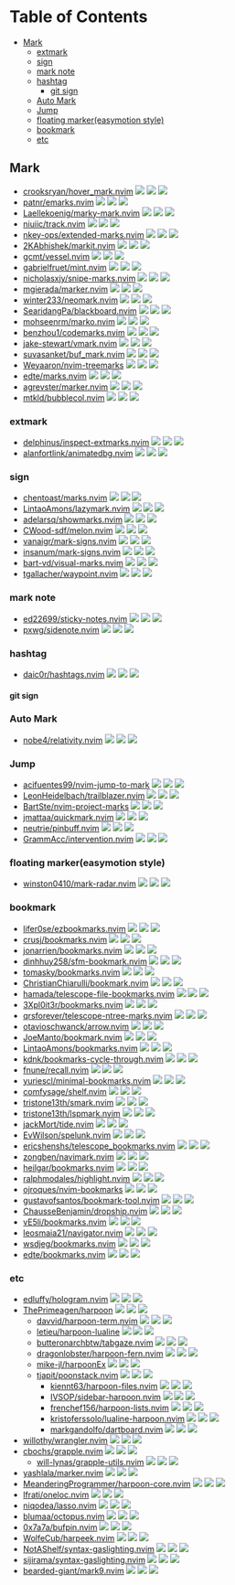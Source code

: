 # Table of Contents

<!-- toc -->

- [Mark](#mark)
  * [extmark](#extmark)
  * [sign](#sign)
  * [mark note](#mark-note)
  * [hashtag](#hashtag)
    + [git sign](#git-sign)
  * [Auto Mark](#auto-mark)
  * [Jump](#jump)
  * [floating marker(easymotion style)](#floating-markereasymotion-style)
  * [bookmark](#bookmark)
  * [etc](#etc)

<!-- tocstop -->

## Mark

- [crooksryan/hover_mark.nvim](https://github.com/crooksryan/hover_mark.nvim) ![](https://img.shields.io/github/stars/crooksryan/hover_mark.nvim) ![](https://img.shields.io/github/last-commit/crooksryan/hover_mark.nvim) ![](https://img.shields.io/github/commit-activity/y/crooksryan/hover_mark.nvim)
- [patnr/emarks.nvim](https://github.com/patnr/emarks.nvim) ![](https://img.shields.io/github/stars/patnr/emarks.nvim) ![](https://img.shields.io/github/last-commit/patnr/emarks.nvim) ![](https://img.shields.io/github/commit-activity/y/patnr/emarks.nvim)
- [Laellekoenig/marky-mark.nvim](https://github.com/Laellekoenig/marky-mark.nvim) ![](https://img.shields.io/github/stars/Laellekoenig/marky-mark.nvim) ![](https://img.shields.io/github/last-commit/Laellekoenig/marky-mark.nvim) ![](https://img.shields.io/github/commit-activity/y/Laellekoenig/marky-mark.nvim)
- [niuiic/track.nvim](https://github.com/niuiic/track.nvim) ![](https://img.shields.io/github/stars/niuiic/track.nvim) ![](https://img.shields.io/github/last-commit/niuiic/track.nvim) ![](https://img.shields.io/github/commit-activity/y/niuiic/track.nvim)
- [nkey-ops/extended-marks.nvim](https://github.com/nkey-ops/extended-marks.nvim) ![](https://img.shields.io/github/stars/nkey-ops/extended-marks.nvim) ![](https://img.shields.io/github/last-commit/nkey-ops/extended-marks.nvim) ![](https://img.shields.io/github/commit-activity/y/nkey-ops/extended-marks.nvim)
- [2KAbhishek/markit.nvim](https://github.com/2KAbhishek/markit.nvim) ![](https://img.shields.io/github/stars/2KAbhishek/markit.nvim) ![](https://img.shields.io/github/last-commit/2KAbhishek/markit.nvim) ![](https://img.shields.io/github/commit-activity/y/2KAbhishek/markit.nvim)
- [gcmt/vessel.nvim](https://github.com/gcmt/vessel.nvim) ![](https://img.shields.io/github/stars/gcmt/vessel.nvim) ![](https://img.shields.io/github/last-commit/gcmt/vessel.nvim) ![](https://img.shields.io/github/commit-activity/y/gcmt/vessel.nvim)
- [gabrielfruet/mint.nvim](https://github.com/gabrielfruet/mint.nvim) ![](https://img.shields.io/github/stars/gabrielfruet/mint.nvim) ![](https://img.shields.io/github/last-commit/gabrielfruet/mint.nvim) ![](https://img.shields.io/github/commit-activity/y/gabrielfruet/mint.nvim)
- [nicholasxjy/snipe-marks.nvim](https://github.com/nicholasxjy/snipe-marks.nvim) ![](https://img.shields.io/github/stars/nicholasxjy/snipe-marks.nvim) ![](https://img.shields.io/github/last-commit/nicholasxjy/snipe-marks.nvim) ![](https://img.shields.io/github/commit-activity/y/nicholasxjy/snipe-marks.nvim)
- [mgierada/marker.nvim](https://github.com/mgierada/marker.nvim) ![](https://img.shields.io/github/stars/mgierada/marker.nvim) ![](https://img.shields.io/github/last-commit/mgierada/marker.nvim) ![](https://img.shields.io/github/commit-activity/y/mgierada/marker.nvim)
- [winter233/neomark.nvim](https://github.com/winter233/neomark.nvim) ![](https://img.shields.io/github/stars/winter233/neomark.nvim) ![](https://img.shields.io/github/last-commit/winter233/neomark.nvim) ![](https://img.shields.io/github/commit-activity/y/winter233/neomark.nvim)
- [SearidangPa/blackboard.nvim](https://github.com/SearidangPa/blackboard.nvim) ![](https://img.shields.io/github/stars/SearidangPa/blackboard.nvim) ![](https://img.shields.io/github/last-commit/SearidangPa/blackboard.nvim) ![](https://img.shields.io/github/commit-activity/y/SearidangPa/blackboard.nvim)
- [mohseenrm/marko.nvim](https://github.com/mohseenrm/marko.nvim) ![](https://img.shields.io/github/stars/mohseenrm/marko.nvim) ![](https://img.shields.io/github/last-commit/mohseenrm/marko.nvim) ![](https://img.shields.io/github/commit-activity/y/mohseenrm/marko.nvim)
- [benzhou1/codemarks.nvim](https://github.com/benzhou1/codemarks.nvim) ![](https://img.shields.io/github/stars/benzhou1/codemarks.nvim) ![](https://img.shields.io/github/last-commit/benzhou1/codemarks.nvim) ![](https://img.shields.io/github/commit-activity/y/benzhou1/codemarks.nvim)
- [jake-stewart/vmark.nvim](https://github.com/jake-stewart/vmark.nvim) ![](https://img.shields.io/github/stars/jake-stewart/vmark.nvim) ![](https://img.shields.io/github/last-commit/jake-stewart/vmark.nvim) ![](https://img.shields.io/github/commit-activity/y/jake-stewart/vmark.nvim)
- [suvasanket/buf_mark.nvim](https://github.com/suvasanket/buf_mark.nvim) ![](https://img.shields.io/github/stars/suvasanket/buf_mark.nvim) ![](https://img.shields.io/github/last-commit/suvasanket/buf_mark.nvim) ![](https://img.shields.io/github/commit-activity/y/suvasanket/buf_mark.nvim)
- [Weyaaron/nvim-treemarks](https://github.com/Weyaaron/nvim-treemarks) ![](https://img.shields.io/github/stars/Weyaaron/nvim-treemarks) ![](https://img.shields.io/github/last-commit/Weyaaron/nvim-treemarks) ![](https://img.shields.io/github/commit-activity/y/Weyaaron/nvim-treemarks)
- [edte/marks.nvim](https://github.com/edte/marks.nvim) ![](https://img.shields.io/github/stars/edte/marks.nvim) ![](https://img.shields.io/github/last-commit/edte/marks.nvim) ![](https://img.shields.io/github/commit-activity/y/edte/marks.nvim)
- [agrevster/marker.nvim](https://github.com/agrevster/marker.nvim) ![](https://img.shields.io/github/stars/agrevster/marker.nvim) ![](https://img.shields.io/github/last-commit/agrevster/marker.nvim) ![](https://img.shields.io/github/commit-activity/y/agrevster/marker.nvim)
- [mtkld/bubblecol.nvim](https://github.com/mtkld/bubblecol.nvim) ![](https://img.shields.io/github/stars/mtkld/bubblecol.nvim) ![](https://img.shields.io/github/last-commit/mtkld/bubblecol.nvim) ![](https://img.shields.io/github/commit-activity/y/mtkld/bubblecol.nvim)

### extmark

- [delphinus/inspect-extmarks.nvim](https://github.com/delphinus/inspect-extmarks.nvim) ![](https://img.shields.io/github/stars/delphinus/inspect-extmarks.nvim) ![](https://img.shields.io/github/last-commit/delphinus/inspect-extmarks.nvim) ![](https://img.shields.io/github/commit-activity/y/delphinus/inspect-extmarks.nvim)
- [alanfortlink/animatedbg.nvim](https://github.com/alanfortlink/animatedbg.nvim) ![](https://img.shields.io/github/stars/alanfortlink/animatedbg.nvim) ![](https://img.shields.io/github/last-commit/alanfortlink/animatedbg.nvim) ![](https://img.shields.io/github/commit-activity/y/alanfortlink/animatedbg.nvim)

### sign

- [chentoast/marks.nvim](https://github.com/chentoast/marks.nvim) ![](https://img.shields.io/github/stars/chentoast/marks.nvim) ![](https://img.shields.io/github/last-commit/chentoast/marks.nvim) ![](https://img.shields.io/github/commit-activity/y/chentoast/marks.nvim)
- [LintaoAmons/lazymark.nvim](https://github.com/LintaoAmons/lazymark.nvim) ![](https://img.shields.io/github/stars/LintaoAmons/lazymark.nvim) ![](https://img.shields.io/github/last-commit/LintaoAmons/lazymark.nvim) ![](https://img.shields.io/github/commit-activity/y/LintaoAmons/lazymark.nvim)
- [adelarsq/showmarks.nvim](https://github.com/adelarsq/showmarks.nvim) ![](https://img.shields.io/github/stars/adelarsq/showmarks.nvim) ![](https://img.shields.io/github/last-commit/adelarsq/showmarks.nvim) ![](https://img.shields.io/github/commit-activity/y/adelarsq/showmarks.nvim)
- [CWood-sdf/melon.nvim](https://github.com/CWood-sdf/melon.nvim) ![](https://img.shields.io/github/stars/CWood-sdf/melon.nvim) ![](https://img.shields.io/github/last-commit/CWood-sdf/melon.nvim) ![](https://img.shields.io/github/commit-activity/y/CWood-sdf/melon.nvim)
- [vanaigr/mark-signs.nvim](https://github.com/vanaigr/mark-signs.nvim) ![](https://img.shields.io/github/stars/vanaigr/mark-signs.nvim) ![](https://img.shields.io/github/last-commit/vanaigr/mark-signs.nvim) ![](https://img.shields.io/github/commit-activity/y/vanaigr/mark-signs.nvim)
- [insanum/mark-signs.nvim](https://github.com/insanum/mark-signs.nvim) ![](https://img.shields.io/github/stars/insanum/mark-signs.nvim) ![](https://img.shields.io/github/last-commit/insanum/mark-signs.nvim) ![](https://img.shields.io/github/commit-activity/y/insanum/mark-signs.nvim)
- [bart-vd/visual-marks.nvim](https://github.com/bart-vd/visual-marks.nvim) ![](https://img.shields.io/github/stars/bart-vd/visual-marks.nvim) ![](https://img.shields.io/github/last-commit/bart-vd/visual-marks.nvim) ![](https://img.shields.io/github/commit-activity/y/bart-vd/visual-marks.nvim)
- [tgallacher/waypoint.nvim](https://github.com/tgallacher/waypoint.nvim) ![](https://img.shields.io/github/stars/tgallacher/waypoint.nvim) ![](https://img.shields.io/github/last-commit/tgallacher/waypoint.nvim) ![](https://img.shields.io/github/commit-activity/y/tgallacher/waypoint.nvim)

### mark note

- [ed22699/sticky-notes.nvim](https://github.com/ed22699/sticky-notes.nvim) ![](https://img.shields.io/github/stars/ed22699/sticky-notes.nvim) ![](https://img.shields.io/github/last-commit/ed22699/sticky-notes.nvim) ![](https://img.shields.io/github/commit-activity/y/ed22699/sticky-notes.nvim)
- [pxwg/sidenote.nvim](https://github.com/pxwg/sidenote.nvim) ![](https://img.shields.io/github/stars/pxwg/sidenote.nvim) ![](https://img.shields.io/github/last-commit/pxwg/sidenote.nvim) ![](https://img.shields.io/github/commit-activity/y/pxwg/sidenote.nvim)

### hashtag

- [daic0r/hashtags.nvim](https://github.com/daic0r/hashtags.nvim) ![](https://img.shields.io/github/stars/daic0r/hashtags.nvim) ![](https://img.shields.io/github/last-commit/daic0r/hashtags.nvim) ![](https://img.shields.io/github/commit-activity/y/daic0r/hashtags.nvim)

#### git sign

### Auto Mark

- [nobe4/relativity.nvim](https://github.com/nobe4/relativity.nvim) ![](https://img.shields.io/github/stars/nobe4/relativity.nvim) ![](https://img.shields.io/github/last-commit/nobe4/relativity.nvim) ![](https://img.shields.io/github/commit-activity/y/nobe4/relativity.nvim)

### Jump

- [acifuentes99/nvim-jump-to-mark](https://github.com/acifuentes99/nvim-jump-to-mark) ![](https://img.shields.io/github/stars/acifuentes99/nvim-jump-to-mark) ![](https://img.shields.io/github/last-commit/acifuentes99/nvim-jump-to-mark) ![](https://img.shields.io/github/commit-activity/y/acifuentes99/nvim-jump-to-mark)
- [LeonHeidelbach/trailblazer.nvim](https://github.com/LeonHeidelbach/trailblazer.nvim) ![](https://img.shields.io/github/stars/LeonHeidelbach/trailblazer.nvim) ![](https://img.shields.io/github/last-commit/LeonHeidelbach/trailblazer.nvim) ![](https://img.shields.io/github/commit-activity/y/LeonHeidelbach/trailblazer.nvim)
- [BartSte/nvim-project-marks](https://github.com/BartSte/nvim-project-marks) ![](https://img.shields.io/github/stars/BartSte/nvim-project-marks) ![](https://img.shields.io/github/last-commit/BartSte/nvim-project-marks) ![](https://img.shields.io/github/commit-activity/y/BartSte/nvim-project-marks)
- [jmattaa/quickmark.nvim](https://github.com/jmattaa/quickmark.nvim) ![](https://img.shields.io/github/stars/jmattaa/quickmark.nvim) ![](https://img.shields.io/github/last-commit/jmattaa/quickmark.nvim) ![](https://img.shields.io/github/commit-activity/y/jmattaa/quickmark.nvim)
- [neutrie/pinbuff.nvim](https://github.com/neutrie/pinbuff.nvim) ![](https://img.shields.io/github/stars/neutrie/pinbuff.nvim) ![](https://img.shields.io/github/last-commit/neutrie/pinbuff.nvim) ![](https://img.shields.io/github/commit-activity/y/neutrie/pinbuff.nvim)
- [GrammAcc/intervention.nvim](https://github.com/GrammAcc/intervention.nvim) ![](https://img.shields.io/github/stars/GrammAcc/intervention.nvim) ![](https://img.shields.io/github/last-commit/GrammAcc/intervention.nvim) ![](https://img.shields.io/github/commit-activity/y/GrammAcc/intervention.nvim)

### floating marker(easymotion style)

- [winston0410/mark-radar.nvim](https://github.com/winston0410/mark-radar.nvim) ![](https://img.shields.io/github/stars/winston0410/mark-radar.nvim) ![](https://img.shields.io/github/last-commit/winston0410/mark-radar.nvim) ![](https://img.shields.io/github/commit-activity/y/winston0410/mark-radar.nvim)

### bookmark

- [lifer0se/ezbookmarks.nvim](https://github.com/lifer0se/ezbookmarks.nvim) ![](https://img.shields.io/github/stars/lifer0se/ezbookmarks.nvim) ![](https://img.shields.io/github/last-commit/lifer0se/ezbookmarks.nvim) ![](https://img.shields.io/github/commit-activity/y/lifer0se/ezbookmarks.nvim)
- [crusj/bookmarks.nvim](https://github.com/crusj/bookmarks.nvim) ![](https://img.shields.io/github/stars/crusj/bookmarks.nvim) ![](https://img.shields.io/github/last-commit/crusj/bookmarks.nvim) ![](https://img.shields.io/github/commit-activity/y/crusj/bookmarks.nvim)
- [jonarrien/bookmarks.nvim](https://github.com/jonarrien/bookmarks.nvim) ![](https://img.shields.io/github/stars/jonarrien/bookmarks.nvim) ![](https://img.shields.io/github/last-commit/jonarrien/bookmarks.nvim) ![](https://img.shields.io/github/commit-activity/y/jonarrien/bookmarks.nvim)
- [dinhhuy258/sfm-bookmark.nvim](https://github.com/dinhhuy258/sfm-bookmark.nvim) ![](https://img.shields.io/github/stars/dinhhuy258/sfm-bookmark.nvim) ![](https://img.shields.io/github/last-commit/dinhhuy258/sfm-bookmark.nvim) ![](https://img.shields.io/github/commit-activity/y/dinhhuy258/sfm-bookmark.nvim)
- [tomasky/bookmarks.nvim](https://github.com/tomasky/bookmarks.nvim) ![](https://img.shields.io/github/stars/tomasky/bookmarks.nvim) ![](https://img.shields.io/github/last-commit/tomasky/bookmarks.nvim) ![](https://img.shields.io/github/commit-activity/y/tomasky/bookmarks.nvim)
- [ChristianChiarulli/bookmark.nvim](https://github.com/ChristianChiarulli/bookmark.nvim) ![](https://img.shields.io/github/stars/ChristianChiarulli/bookmark.nvim) ![](https://img.shields.io/github/last-commit/ChristianChiarulli/bookmark.nvim) ![](https://img.shields.io/github/commit-activity/y/ChristianChiarulli/bookmark.nvim)
- [hamada/telescope-file-bookmarks.nvim](https://github.com/hamada/telescope-file-bookmarks.nvim) ![](https://img.shields.io/github/stars/hamada/telescope-file-bookmarks.nvim) ![](https://img.shields.io/github/last-commit/hamada/telescope-file-bookmarks.nvim) ![](https://img.shields.io/github/commit-activity/y/hamada/telescope-file-bookmarks.nvim)
- [3Xpl0it3r/bookmarks.nvim](https://github.com/3Xpl0it3r/bookmarks.nvim) ![](https://img.shields.io/github/stars/3Xpl0it3r/bookmarks.nvim) ![](https://img.shields.io/github/last-commit/3Xpl0it3r/bookmarks.nvim) ![](https://img.shields.io/github/commit-activity/y/3Xpl0it3r/bookmarks.nvim)
- [qrsforever/telescope-ntree-marks.nvim](https://github.com/qrsforever/telescope-ntree-marks.nvim) ![](https://img.shields.io/github/stars/qrsforever/telescope-ntree-marks.nvim) ![](https://img.shields.io/github/last-commit/qrsforever/telescope-ntree-marks.nvim) ![](https://img.shields.io/github/commit-activity/y/qrsforever/telescope-ntree-marks.nvim)
- [otavioschwanck/arrow.nvim](https://github.com/otavioschwanck/arrow.nvim) ![](https://img.shields.io/github/stars/otavioschwanck/arrow.nvim) ![](https://img.shields.io/github/last-commit/otavioschwanck/arrow.nvim) ![](https://img.shields.io/github/commit-activity/y/otavioschwanck/arrow.nvim)
- [JoeManto/bookmark.nvim](https://github.com/JoeManto/bookmark.nvim) ![](https://img.shields.io/github/stars/JoeManto/bookmark.nvim) ![](https://img.shields.io/github/last-commit/JoeManto/bookmark.nvim) ![](https://img.shields.io/github/commit-activity/y/JoeManto/bookmark.nvim)
- [LintaoAmons/bookmarks.nvim](https://github.com/LintaoAmons/bookmarks.nvim) ![](https://img.shields.io/github/stars/LintaoAmons/bookmarks.nvim) ![](https://img.shields.io/github/last-commit/LintaoAmons/bookmarks.nvim) ![](https://img.shields.io/github/commit-activity/y/LintaoAmons/bookmarks.nvim)
- [kdnk/bookmarks-cycle-through.nvim](https://github.com/kdnk/bookmarks-cycle-through.nvim) ![](https://img.shields.io/github/stars/kdnk/bookmarks-cycle-through.nvim) ![](https://img.shields.io/github/last-commit/kdnk/bookmarks-cycle-through.nvim) ![](https://img.shields.io/github/commit-activity/y/kdnk/bookmarks-cycle-through.nvim)
- [fnune/recall.nvim](https://github.com/fnune/recall.nvim) ![](https://img.shields.io/github/stars/fnune/recall.nvim) ![](https://img.shields.io/github/last-commit/fnune/recall.nvim) ![](https://img.shields.io/github/commit-activity/y/fnune/recall.nvim)
- [yuriescl/minimal-bookmarks.nvim](https://github.com/yuriescl/minimal-bookmarks.nvim) ![](https://img.shields.io/github/stars/yuriescl/minimal-bookmarks.nvim) ![](https://img.shields.io/github/last-commit/yuriescl/minimal-bookmarks.nvim) ![](https://img.shields.io/github/commit-activity/y/yuriescl/minimal-bookmarks.nvim)
- [comfysage/shelf.nvim](https://github.com/comfysage/shelf.nvim) ![](https://img.shields.io/github/stars/comfysage/shelf.nvim) ![](https://img.shields.io/github/last-commit/comfysage/shelf.nvim) ![](https://img.shields.io/github/commit-activity/y/comfysage/shelf.nvim)
- [tristone13th/smark.nvim](https://github.com/tristone13th/smark.nvim) ![](https://img.shields.io/github/stars/tristone13th/smark.nvim) ![](https://img.shields.io/github/last-commit/tristone13th/smark.nvim) ![](https://img.shields.io/github/commit-activity/y/tristone13th/smark.nvim)
- [tristone13th/lspmark.nvim](https://github.com/tristone13th/lspmark.nvim) ![](https://img.shields.io/github/stars/tristone13th/lspmark.nvim) ![](https://img.shields.io/github/last-commit/tristone13th/lspmark.nvim) ![](https://img.shields.io/github/commit-activity/y/tristone13th/lspmark.nvim)
- [jackMort/tide.nvim](https://github.com/jackMort/tide.nvim) ![](https://img.shields.io/github/stars/jackMort/tide.nvim) ![](https://img.shields.io/github/last-commit/jackMort/tide.nvim) ![](https://img.shields.io/github/commit-activity/y/jackMort/tide.nvim)
- [EvWilson/spelunk.nvim](https://github.com/EvWilson/spelunk.nvim) ![](https://img.shields.io/github/stars/EvWilson/spelunk.nvim) ![](https://img.shields.io/github/last-commit/EvWilson/spelunk.nvim) ![](https://img.shields.io/github/commit-activity/y/EvWilson/spelunk.nvim)
- [ericshenshs/telescope_bookmarks.nvim](https://github.com/ericshenshs/telescope_bookmarks.nvim) ![](https://img.shields.io/github/stars/ericshenshs/telescope_bookmarks.nvim) ![](https://img.shields.io/github/last-commit/ericshenshs/telescope_bookmarks.nvim) ![](https://img.shields.io/github/commit-activity/y/ericshenshs/telescope_bookmarks.nvim)
- [zongben/navimark.nvim](https://github.com/zongben/navimark.nvim) ![](https://img.shields.io/github/stars/zongben/navimark.nvim) ![](https://img.shields.io/github/last-commit/zongben/navimark.nvim) ![](https://img.shields.io/github/commit-activity/y/zongben/navimark.nvim)
- [heilgar/bookmarks.nvim](https://github.com/heilgar/bookmarks.nvim) ![](https://img.shields.io/github/stars/heilgar/bookmarks.nvim) ![](https://img.shields.io/github/last-commit/heilgar/bookmarks.nvim) ![](https://img.shields.io/github/commit-activity/y/heilgar/bookmarks.nvim)
- [ralphmodales/highlight.nvim](https://github.com/ralphmodales/highlight.nvim) ![](https://img.shields.io/github/stars/ralphmodales/highlight.nvim) ![](https://img.shields.io/github/last-commit/ralphmodales/highlight.nvim) ![](https://img.shields.io/github/commit-activity/y/ralphmodales/highlight.nvim)
- [ojroques/nvim-bookmarks](https://github.com/ojroques/nvim-bookmarks) ![](https://img.shields.io/github/stars/ojroques/nvim-bookmarks) ![](https://img.shields.io/github/last-commit/ojroques/nvim-bookmarks) ![](https://img.shields.io/github/commit-activity/y/ojroques/nvim-bookmarks)
- [gustavofsantos/bookmark-tool.nvim](https://github.com/gustavofsantos/bookmark-tool.nvim) ![](https://img.shields.io/github/stars/gustavofsantos/bookmark-tool.nvim) ![](https://img.shields.io/github/last-commit/gustavofsantos/bookmark-tool.nvim) ![](https://img.shields.io/github/commit-activity/y/gustavofsantos/bookmark-tool.nvim)
- [ChausseBenjamin/dropship.nvim](https://github.com/ChausseBenjamin/dropship.nvim) ![](https://img.shields.io/github/stars/ChausseBenjamin/dropship.nvim) ![](https://img.shields.io/github/last-commit/ChausseBenjamin/dropship.nvim) ![](https://img.shields.io/github/commit-activity/y/ChausseBenjamin/dropship.nvim)
- [vE5li/bookmarks.nvim](https://github.com/vE5li/bookmarks.nvim) ![](https://img.shields.io/github/stars/vE5li/bookmarks.nvim) ![](https://img.shields.io/github/last-commit/vE5li/bookmarks.nvim) ![](https://img.shields.io/github/commit-activity/y/vE5li/bookmarks.nvim)
- [leosmaia21/navigator.nvim](https://github.com/leosmaia21/navigator.nvim) ![](https://img.shields.io/github/stars/leosmaia21/navigator.nvim) ![](https://img.shields.io/github/last-commit/leosmaia21/navigator.nvim) ![](https://img.shields.io/github/commit-activity/y/leosmaia21/navigator.nvim)
- [wsdjeg/bookmarks.nvim](https://github.com/wsdjeg/bookmarks.nvim) ![](https://img.shields.io/github/stars/wsdjeg/bookmarks.nvim) ![](https://img.shields.io/github/last-commit/wsdjeg/bookmarks.nvim) ![](https://img.shields.io/github/commit-activity/y/wsdjeg/bookmarks.nvim)
- [edte/bookmarks.nvim](https://github.com/edte/bookmarks.nvim) ![](https://img.shields.io/github/stars/edte/bookmarks.nvim) ![](https://img.shields.io/github/last-commit/edte/bookmarks.nvim) ![](https://img.shields.io/github/commit-activity/y/edte/bookmarks.nvim)

### etc

- [edluffy/hologram.nvim](https://github.com/edluffy/hologram.nvim) ![](https://img.shields.io/github/stars/edluffy/hologram.nvim) ![](https://img.shields.io/github/last-commit/edluffy/hologram.nvim) ![](https://img.shields.io/github/commit-activity/y/edluffy/hologram.nvim)
- [ThePrimeagen/harpoon](https://github.com/ThePrimeagen/harpoon) ![](https://img.shields.io/github/stars/ThePrimeagen/harpoon) ![](https://img.shields.io/github/last-commit/ThePrimeagen/harpoon) ![](https://img.shields.io/github/commit-activity/y/ThePrimeagen/harpoon)
  - [davvid/harpoon-term.nvim](https://github.com/davvid/harpoon-term.nvim) ![](https://img.shields.io/github/stars/davvid/harpoon-term.nvim) ![](https://img.shields.io/github/last-commit/davvid/harpoon-term.nvim) ![](https://img.shields.io/github/commit-activity/y/davvid/harpoon-term.nvim)
  - [letieu/harpoon-lualine](https://github.com/letieu/harpoon-lualine) ![](https://img.shields.io/github/stars/letieu/harpoon-lualine) ![](https://img.shields.io/github/last-commit/letieu/harpoon-lualine) ![](https://img.shields.io/github/commit-activity/y/letieu/harpoon-lualine)
  - [butteronarchbtw/tabgaze.nvim](https://github.com/butteronarchbtw/tabgaze.nvim) ![](https://img.shields.io/github/stars/butteronarchbtw/tabgaze.nvim) ![](https://img.shields.io/github/last-commit/butteronarchbtw/tabgaze.nvim) ![](https://img.shields.io/github/commit-activity/y/butteronarchbtw/tabgaze.nvim)
  - [dragonlobster/harpoon-fern.nvim](https://github.com/dragonlobster/harpoon-fern.nvim) ![](https://img.shields.io/github/stars/dragonlobster/harpoon-fern.nvim) ![](https://img.shields.io/github/last-commit/dragonlobster/harpoon-fern.nvim) ![](https://img.shields.io/github/commit-activity/y/dragonlobster/harpoon-fern.nvim)
  - [mike-jl/harpoonEx](https://github.com/mike-jl/harpoonEx) ![](https://img.shields.io/github/stars/mike-jl/harpoonEx) ![](https://img.shields.io/github/last-commit/mike-jl/harpoonEx) ![](https://img.shields.io/github/commit-activity/y/mike-jl/harpoonEx)
  - [tjapit/poonstack.nvim](https://github.com/tjapit/poonstack.nvim) ![](https://img.shields.io/github/stars/tjapit/poonstack.nvim) ![](https://img.shields.io/github/last-commit/tjapit/poonstack.nvim) ![](https://img.shields.io/github/commit-activity/y/tjapit/poonstack.nvim)
    - [kiennt63/harpoon-files.nvim](https://github.com/kiennt63/harpoon-files.nvim) ![](https://img.shields.io/github/stars/kiennt63/harpoon-files.nvim) ![](https://img.shields.io/github/last-commit/kiennt63/harpoon-files.nvim) ![](https://img.shields.io/github/commit-activity/y/kiennt63/harpoon-files.nvim)
    - [IVSOP/sidebar-harpoon.nvim](https://github.com/IVSOP/sidebar-harpoon.nvim) ![](https://img.shields.io/github/stars/IVSOP/sidebar-harpoon.nvim) ![](https://img.shields.io/github/last-commit/IVSOP/sidebar-harpoon.nvim) ![](https://img.shields.io/github/commit-activity/y/IVSOP/sidebar-harpoon.nvim)
    - [frenchef156/harpoon-lists.nvim](https://github.com/frenchef156/harpoon-lists.nvim) ![](https://img.shields.io/github/stars/frenchef156/harpoon-lists.nvim) ![](https://img.shields.io/github/last-commit/frenchef156/harpoon-lists.nvim) ![](https://img.shields.io/github/commit-activity/y/frenchef156/harpoon-lists.nvim)
    - [kristoferssolo/lualine-harpoon.nvim](https://github.com/kristoferssolo/lualine-harpoon.nvim) ![](https://img.shields.io/github/stars/kristoferssolo/lualine-harpoon.nvim) ![](https://img.shields.io/github/last-commit/kristoferssolo/lualine-harpoon.nvim) ![](https://img.shields.io/github/commit-activity/y/kristoferssolo/lualine-harpoon.nvim)
    - [markgandolfo/dartboard.nvim](https://github.com/markgandolfo/dartboard.nvim) ![](https://img.shields.io/github/stars/markgandolfo/dartboard.nvim) ![](https://img.shields.io/github/last-commit/markgandolfo/dartboard.nvim) ![](https://img.shields.io/github/commit-activity/y/markgandolfo/dartboard.nvim)
- [willothy/wrangler.nvim](https://github.com/willothy/wrangler.nvim) ![](https://img.shields.io/github/stars/willothy/wrangler.nvim) ![](https://img.shields.io/github/last-commit/willothy/wrangler.nvim) ![](https://img.shields.io/github/commit-activity/y/willothy/wrangler.nvim)
- [cbochs/grapple.nvim](https://github.com/cbochs/grapple.nvim) ![](https://img.shields.io/github/stars/cbochs/grapple.nvim) ![](https://img.shields.io/github/last-commit/cbochs/grapple.nvim) ![](https://img.shields.io/github/commit-activity/y/cbochs/grapple.nvim)
  - [will-lynas/grapple-utils.nvim](https://github.com/will-lynas/grapple-utils.nvim) ![](https://img.shields.io/github/stars/will-lynas/grapple-utils.nvim) ![](https://img.shields.io/github/last-commit/will-lynas/grapple-utils.nvim) ![](https://img.shields.io/github/commit-activity/y/will-lynas/grapple-utils.nvim)
- [yashlala/marker.nvim](https://github.com/yashlala/marker.nvim) ![](https://img.shields.io/github/stars/yashlala/marker.nvim) ![](https://img.shields.io/github/last-commit/yashlala/marker.nvim) ![](https://img.shields.io/github/commit-activity/y/yashlala/marker.nvim)
- [MeanderingProgrammer/harpoon-core.nvim](https://github.com/MeanderingProgrammer/harpoon-core.nvim) ![](https://img.shields.io/github/stars/MeanderingProgrammer/harpoon-core.nvim) ![](https://img.shields.io/github/last-commit/MeanderingProgrammer/harpoon-core.nvim) ![](https://img.shields.io/github/commit-activity/y/MeanderingProgrammer/harpoon-core.nvim)
- [lfrati/oneloc.nvim](https://github.com/lfrati/oneloc.nvim) ![](https://img.shields.io/github/stars/lfrati/oneloc.nvim) ![](https://img.shields.io/github/last-commit/lfrati/oneloc.nvim) ![](https://img.shields.io/github/commit-activity/y/lfrati/oneloc.nvim)
- [niqodea/lasso.nvim](https://github.com/niqodea/lasso.nvim) ![](https://img.shields.io/github/stars/niqodea/lasso.nvim) ![](https://img.shields.io/github/last-commit/niqodea/lasso.nvim) ![](https://img.shields.io/github/commit-activity/y/niqodea/lasso.nvim)
- [blumaa/octopus.nvim](https://github.com/blumaa/octopus.nvim) ![](https://img.shields.io/github/stars/blumaa/octopus.nvim) ![](https://img.shields.io/github/last-commit/blumaa/octopus.nvim) ![](https://img.shields.io/github/commit-activity/y/blumaa/octopus.nvim)
- [0x7a7a/bufpin.nvim](https://github.com/0x7a7a/bufpin.nvim) ![](https://img.shields.io/github/stars/0x7a7a/bufpin.nvim) ![](https://img.shields.io/github/last-commit/0x7a7a/bufpin.nvim) ![](https://img.shields.io/github/commit-activity/y/0x7a7a/bufpin.nvim)
- [WolfeCub/harpeek.nvim](https://github.com/WolfeCub/harpeek.nvim) ![](https://img.shields.io/github/stars/WolfeCub/harpeek.nvim) ![](https://img.shields.io/github/last-commit/WolfeCub/harpeek.nvim) ![](https://img.shields.io/github/commit-activity/y/WolfeCub/harpeek.nvim)
- [NotAShelf/syntax-gaslighting.nvim](https://github.com/NotAShelf/syntax-gaslighting.nvim) ![](https://img.shields.io/github/stars/NotAShelf/syntax-gaslighting.nvim) ![](https://img.shields.io/github/last-commit/NotAShelf/syntax-gaslighting.nvim) ![](https://img.shields.io/github/commit-activity/y/NotAShelf/syntax-gaslighting.nvim)
- [sijirama/syntax-gaslighting.nvim](https://github.com/sijirama/syntax-gaslighting.nvim) ![](https://img.shields.io/github/stars/sijirama/syntax-gaslighting.nvim) ![](https://img.shields.io/github/last-commit/sijirama/syntax-gaslighting.nvim) ![](https://img.shields.io/github/commit-activity/y/sijirama/syntax-gaslighting.nvim)
- [bearded-giant/mark9.nvim](https://github.com/bearded-giant/mark9.nvim) ![](https://img.shields.io/github/stars/bearded-giant/mark9.nvim) ![](https://img.shields.io/github/last-commit/bearded-giant/mark9.nvim) ![](https://img.shields.io/github/commit-activity/y/bearded-giant/mark9.nvim)
